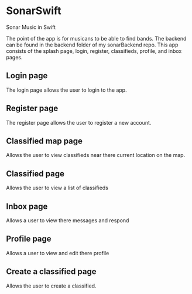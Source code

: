 # SonarSwift
Sonar Music in Swift

The point of the app is for musicans to be able to find bands. The backend can be found in the backend folder of my sonarBackend repo. This app consists of the splash page, login, register, classifieds, profile, and inbox pages.

## Login page

The login page allows the user to login to the app.

## Register page

The register page allows the user to register a new account.

## Classified map page

Allows the user to view classifieds near there current location on the map.

## Classified page

Allows the user to view a list of classifieds

## Inbox page

Allows a user to view there messages and respond

## Profile page

Allows a user to view and edit there profile

## Create a classified page

Allows the user to create a classified.

